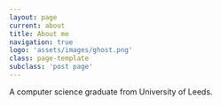 ```yaml
---
layout: page
current: about
title: About me
navigation: true
logo: 'assets/images/ghost.png'
class: page-template
subclass: 'post page'
---
```


A computer science graduate from University of Leeds.
